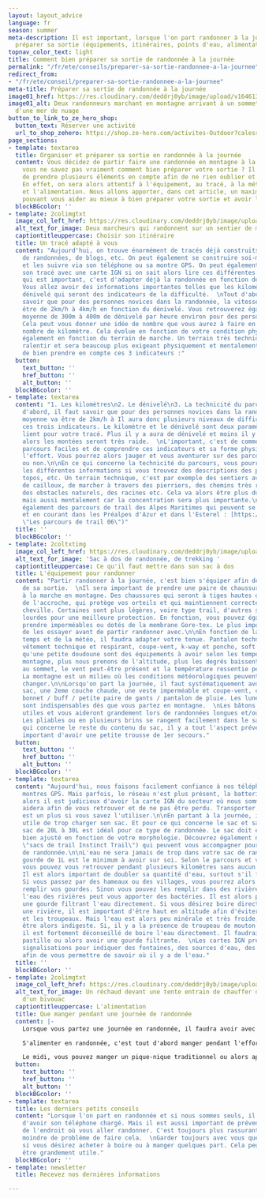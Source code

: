 ```yaml
---
layout: layout_advice
language: fr
season: summer
meta-description: Il est important, lorsque l'on part randonner à la journée, de bien
  préparer sa sortie (équipements, itinéraires, points d'eau, alimentation...)
topnav_color_text: light
title: Comment bien préparer sa sortie de randonnée à la journée
permalink: "/fr/ete/conseils/preparer-sa-sortie-randonnee-a-la-journee"
redirect_from:
- "/fr/ete/conseil/preparer-sa-sortie-randonnee-a-la-journee"
meta-title: Préparer sa sortie de randonnée à la journée
image01_href: https://res.cloudinary.com/deddrj0yb/image/upload/v1646130600/website/Conseil%20/laurentiu-morariu-zWGhVgY-GmY-unsplash_bwcsmi.jpg
image01_alt: Deux randonneurs marchant en montagne arrivant à un sommet au dessus
  d'une mer de nuage
button_to_link_to_ze_hero_shop:
  button_text: Réserver une activité
  url_to_shop_zehero: https://shop.ze-hero.com/activites-Outdoor?calessonstype=all&catypegenderlistsummer=all&calessonsactivitytype=all&start-date=
page_sections:
- template: textarea
  title: Organiser et préparer sa sortie en randonnée à la journée
  content: Vous décidez de partir faire une randonnée en montagne à la journée, mais
    vous ne savez pas vraiment comment bien préparer votre sortie ? Il est important
    de prendre plusieurs éléments en compte afin de ne rien oublier et de partir serein.
    En effet, on sera alors attentif à l'équipement, au tracé, à la météo, à l'hydratation
    et l'alimentation. Nous allons apporter, dans cet article, un maximum de conseil
    pouvant vous aider au mieux à bien préparer votre sortie et avoir les bases.
  blockBGcolor: ''
- template: 2colimgtxt
  image_col_left_href: https://res.cloudinary.com/deddrj0yb/image/upload/v1646130612/website/Conseil%20/anders-nielsen-8jQFXXSTvbw-unsplash_hsdiwr.jpg
  alt_text_for_image: Deux marcheurs qui randonnent sur un sentier de montagne
  captiontitleuppercase: Choisir son itinéraire
  title: Un tracé adapté à vous
  content: "Aujourd'hui, on trouve énormément de tracés déjà construits sur des sites
    de randonnées, de blogs, etc. On peut également se construire soi-même des itinéraires
    et les suivre via son téléphone ou sa montre GPS. On peut également construire
    son tracé avec une carte IGN si on sait alors lire ces différentes cartes. Ce
    qui est important, c'est d'adapter déjà la randonnée en fonction de votre niveau.
    Vous allez avoir des informations importantes telles que les kilomètres et le
    dénivelé qui seront des indicateurs de la difficulté.  \nTout d'abord, il faut
    savoir que pour des personnes novices dans la randonnée, la vitesse moyenne va
    être de 2km/h à 4km/h en fonction du dénivelé. Vous retrouverez également une
    moyenne de 300m à 400m de dénivelé par heure environ pour des personnes novices
    Cela peut vous donner une idée de nombre que vous aurez à faire en fonction du
    nombre de kilomètre. Cela évolue en fonction de votre condition physique mais
    également en fonction du terrain de marche. Un terrain très technique va vous
    ralentir et sera beaucoup plus exigeant physiquement et mentalement. Il sera important
    de bien prendre en compte ces 3 indicateurs :"
  button:
    text_button: ''
    href_button: ''
    alt_button: ''
  blockBGcolor: ''
- template: textarea
  content: "1. Les kilomètres\n2. Le dénivelé\n3. La technicité du parcours\n\nTout
    d'abord, il faut savoir que pour des personnes novices dans la randonnée, la vitesse
    moyenne va être de 2km/h à Il aura donc plusieurs niveaux de difficulté selon
    ces trois indicateurs. Le kilomètre et le dénivelé sont deux paramètres qui se
    lient pour votre tracé. Plus il y a aura de dénivelé et moins il y aura de kilomètres
    alors les montées seront très raide.  \nL'important, c'est de commencer par des
    parcours faciles et de comprendre ces indicateurs et sa forme physique durant
    l'effort. Vous pourrez alors jauger et vous aventurer sur des parcours plus long
    ou non.\n\nEn ce qui concerne la technicité du parcours, vous pourrez retrouver
    les différentes informations si vous trouvez des descriptions des parcours, des
    topos, etc. Un terrain technique, c'est par exemple des sentiers avec énormément
    de cailloux, de marcher à travers des pierriers, des chemins très raides avec
    des obstacles naturels, des racines etc. Cela va alors être plus dur physiquement
    mais aussi mentalement car la concentration sera plus importante.\n\nDécouvrez
    également des parcours de trail des Alpes Maritimes qui peuvent se faire en marchant
    et en courant dans les Préalpes d'Azur et dans l'Esterel : [https://www.ze-hero.com/fr/ete/conseil/itineraires-trail-alpes-maritimes](https://www.ze-hero.com/fr/ete/conseil/itineraires-trail-alpes-maritimes
    \"Les parcours de trail 06\")"
  title: ''
  blockBGcolor: ''
- template: 2coltxtimg
  image_col_left_href: https://res.cloudinary.com/deddrj0yb/image/upload/v1646138026/website/Conseil%20/oriol-pascual-l5VCmqQbP_g-unsplash_mzu8yf.jpg
  alt_text_for_image: 'Sac à dos de randonnée, de trekking '
  captiontitleuppercase: Ce qu'il faut mettre dans son sac à dos
  title: L'équipement pour randonner
  content: "Partir randonner à la journée, c'est bien s'équiper afin de profiter pleinement
    de sa sortie.  \nIl sera important de prendre une paire de chaussures adaptées
    à la marche en montagne. Des chaussures qui seront à tiges hautes ou basses, avec
    de l'accroche, qui protège vos orteils et qui maintiennent correctement votre
    cheville. Certaines sont plus légères, voire type trail, d'autres seront plus
    lourdes pour une meilleure protection. En fonction, vous pouvez également les
    prendre imperméables ou dotés de la membrane Gore-tex. Le plus important, c'est
    de les essayer avant de partir randonner avec.\n\nEn fonction de la période, du
    temps et de la météo, il faudra adapter votre tenue. Pantalon technique ou short,
    vêtement technique et respirant, coupe-vent, k-way et poncho, soft shell ainsi
    qu'une petite doudoune sont des équipements à avoir selon les températures. En
    montagne, plus nous prenons de l'altitude, plus les degrés baissent. De plus,
    au sommet, le vent peut-être présent et la température ressentie peut-être froide.
    La montagne est un milieu où les conditions météorologiques peuvent très rapidement
    changer.\n\nLorsqu'on part la journée, il faut systématiquement avoir dans son
    sac, une 2eme couche chaude, une veste imperméable et coupe-vent, casquette /
    bonnet / buff / petite paire de gants / pantalon de pluie. Les lunettes de soleils
    sont indispensables dès que vous partez en montagne.  \nLes bâtons de marche seront
    utiles et vous aideront grandement lors de randonnées longues et/ou difficiles.
    Les pliables ou en plusieurs brins se rangent facilement dans le sac.  \nEn ce
    qui concerne le reste du contenu du sac, il y a tout l'aspect préventif. Il est
    important d'avoir une petite trousse de 1er secours."
  button:
    text_button: ''
    href_button: ''
    alt_button: ''
  blockBGcolor: ''
- template: textarea
  content: "Aujourd'hui, nous faisons facilement confiance à nos téléphones et nos
    montres GPS. Mais parfois, le réseau n'est plus présent, la batterie est à plat,
    alors il est judicieux d'avoir la carte IGN du secteur où nous sommes. Cela vous
    aidera afin de vous retrouver et de ne pas être perdu. Transporter une boussole
    est un plus si vous savez l'utiliser.\n\nEn partant à la journée, il n'est pas
    utile de trop charger son sac. Et pour ce qui concerne le sac et sa taille, un
    sac de 20L à 30L est idéal pour ce type de randonnée. Le sac doit également être
    bien ajusté en fonction de votre morphologie. Découvrez également nos [https://shop.ze-hero.com//achat-neuf/Accessoire-running-et-trail/Sac-et-Sac-%C3%A0-dos-running,](https://shop.ze-hero.com//achat-neuf/Accessoire-running-et-trail/Sac-et-Sac-%C3%A0-dos-running
    \"sacs de trail Instinct Trail\") qui peuvent vous accompagner pour une journée
    de randonnée.\n\nL'eau ne sera jamais de trop dans votre sac de randonnée. Une
    gourde de 1L est le minimum à avoir sur soi. Selon le parcours et votre itinéraire
    vous pouvez vous retrouver pendant plusieurs kilomètres sans aucun point d'eau.
    Il est alors important de doubler sa quantité d'eau, surtout s'il fait chaud.
    Si vous passez par des hameaux ou des villages, vous pourrez alors facilement
    remplir vos gourdes. Sinon vous pouvez les remplir dans des rivières. Mais attention,
    l'eau des rivières peut vous apporter des bactéries. Il est alors préférable d'avoir
    une gourde filtrant l'eau directement. Si vous désirez boire directement dans
    une rivière, il est important d'être haut en altitude afin d'éviter les alpages
    et les troupeaux. Mais l'eau est alors peu minérale et très froide, cela peut
    être alors indigeste. Si, il y a la présence de troupeau de mouton ou de vache,
    il est fortement déconseillé de boire l'eau directement. Il faudrait mettre une
    pastille ou alors avoir une gourde filtrante.  \nLes cartes IGN présentent différentes
    signalisations pour indiquer des fontaines, des sources d'eau, des puits et autre
    afin de vous permettre de savoir où il y a de l'eau."
  title: ''
  blockBGcolor: ''
- template: 2colimgtxt
  image_col_left_href: https://res.cloudinary.com/deddrj0yb/image/upload/v1646144788/website/Conseil%20/alireza-shojaei-9v5GBFfnnlU-unsplash_fnkdah.jpg
  alt_text_for_image: Un réchaud devant une tente entrain de chauffer de l'eau lors
    d'un bivouac
  captiontitleuppercase: L'alimentation
  title: Que manger pendant une journée de randonnée
  content: |-
    Lorsque vous partez une journée en randonnée, il faudra avoir avec vous de quoi vous alimenter. Partir marcher durant 8h va vous consommer de l'énergie. Il faudra alors s'alimenter afin de ne pas avoir de coup de fatigue et de rester en forme tout le long de l'effort.

    S'alimenter en randonnée, c'est tout d'abord manger pendant l'effort. On va alors privilégier des aliments faciles à avaler et plutôt sucrés. On va retrouver les fruits secs, des pâtes de fruits, compotes, barres énergétiques / céréales, fruits... Il est important de faire une petite pause et d'avaler quelque chose le matin et en fin de journée vers l'heure du goûter. Il ne faut pas attendre de se sentir fatigué ou en hypoglycémie pour manger. Il faut toujours avoir un coup d'avance.

    Le midi, vous pouvez manger un pique-nique traditionnel ou alors apporter un réchaud et vous faire cuire soit un plat déshydraté par exemple. Aujourd'hui on trouve des réchauds très faciles à transporter, avec des petites bombonnes de gaz et des casseroles légères et pratiques. Prendre un petit réchaud peut être idéal pour l'heure du café ou du thé. Sinon vous pouvez apporter un thermos afin d'en profiter facilement, tout le long de la journée.
  button:
    text_button: ''
    href_button: ''
    alt_button: ''
  blockBGcolor: ''
- template: textarea
  title: Les derniers petits conseils
  content: "Lorsque l'on part en randonnée et si nous sommes seuls, il est important
    d'avoir son téléphone chargé. Mais il est aussi important de prévenir un proche
    de l'endroit où vous aller randonner. C'est toujours plus rassurant s'il y a le
    moindre de problème de faire cela.  \nGarder toujours avec vous quelques euros,
    si vous désirez acheter à boire ou à manger quelques part. Cela peut toujours
    être grandement utile."
  blockBGcolor: ''
- template: newsletter
  title: Recevez nos dernières informations

---
```

